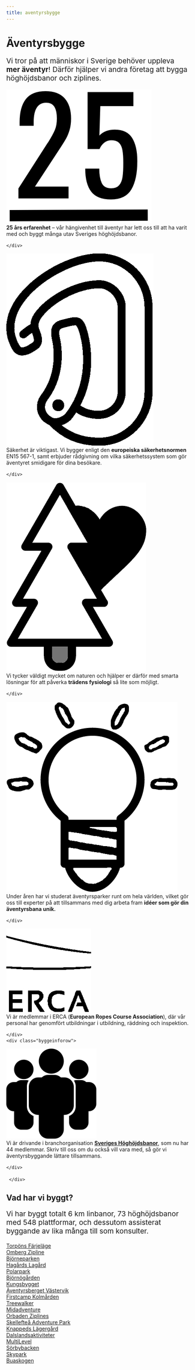 ```yaml
---
title: aventyrsbygge
---
```


<style>

    p {
      font-size:19px;
    }

</style>

<div id="byggesidan">
  
<div id="intro">
 
<h1>
  Äventyrsbygge
</h1>

<p>
Vi tror på att människor i Sverige behöver uppleva <strong>mer äventyr</strong>! Därför hjälper vi andra företag att bygga höghöjdsbanor och ziplines. 
</p>
</div>

<div id="byggeinfolist">
  
  <div class="infolistcolumn">

  <div class="byggeinforow">
  <div>
  <img src= "/images/twentyfive.png" class="infolisticon"></div>
  
 <div class="byggeinfotex"><b>25 års erfarenhet</b> – vår hängivenhet till äventyr har lett oss till att ha varit med och byggt många utav Sveriges höghöjdsbanor.</div>
  
    </div>
  
  <div class="byggeinforow">

  <div>
  <img src= "/images/safetybw.png" class="infolisticon"></div>
  
 <div class="byggeinfotex">Säkerhet är viktigast. Vi bygger enligt den <b>europeiska säkerhetsnormen</b> EN15 567-1, samt erbjuder rådgivning om vilka säkerhetssystem som gör äventyret smidigare för dina besökare. </div>
  
    </div>
  
  <div class="byggeinforow">

  <div>
  <img src= "/images/treebw.png" class="infolisticon"></div>
  
 <div class="byggeinfotex">Vi tycker väldigt mycket om naturen och hjälper er därför med smarta lösningar för att påverka <b>trädens fysiologi</b> så lite som möjligt.  </div>
  
    </div>
  </div>
  
  <div class="infolistcolumn">
    
  <div class="byggeinforow">

  <div>
  <img src= "/images/ideabw.png" class="infolisticon"></div>
  
 <div class="byggeinfotex">Under åren har vi studerat äventyrsparker runt om hela världen, vilket gör oss till experter på att tillsammans med dig arbeta fram <b> idéer som gör din äventyrsbana unik.</b> 
 </div>
  
    </div>
  
  <div class="byggeinforow">

  <div >
  <img src= "/images/ercabw.jpg" class="infolisticon"></div>
  
 <div class="byggeinfotex">Vi är medlemmar i ERCA (<b>European Ropes Course Association</b>), där vår personal har genomfört utbildningar i utbildning, räddning och inspektion.</div>
  
    </div>
    <div class="byggeinforow">

  <div>
  <img src= "/images/team.png" class="infolisticon"></div>
  
 <div class="byggeinfotex">Vi är drivande i branchorganisation <a href="https://www.sverigeshb.info/"><b>Sveriges Höghöjdsbanor</b></a>, som nu har 44 medlemmar. Skriv till oss om du också vill vara med, så gör vi äventyrsbyggande lättare tillsammans. <div>
  
    </div>
    
     </div>
    
</div>

</div>

</div>

<div id="cvavsnitt">
  
<div id="forklaring">
  
 <h2>
   Vad har vi byggt?
  </h2>
 <p>
Vi har byggt totalt 6 km linbanor, 73 höghöjdsbanor med 548 plattformar, och dessutom assisterat byggande av lika många till som konsulter. </p>
</div>

<div class="cvlista">
  <div><a href="http://torponsfarjelage.se" class="place">Torpöns Färjeläge</a></div>
  <div><a href="http://vatternevent.se" class="place">Omberg Zipline </a></div>
  <div><a href="https://www.bjorneparken.no/om-bjorneparken-2/" class="place">Björneparken</a></div>  
  <div><a href="http://hagardslagard.se" class="place">Hagårds Lagård</a></div>
  <div><a href="http://polarpark.no" class="place">Polarpark </a></div>
  <div><a href="http://bjornogarden.se" class="place">Björnögården</a></div>  
  <div><a href="http://kungsbygget.com" class="place">Kungsbygget</a></div>
  <div><a href="http://" class="place">Äventyrsberget Västervik</a></div>
  <div><a href="https://firstcamp.se" class="place">Firstcamp Kolmården</a></div>  
  <div><a href="http://treewalker.se" class="place">Treewalker</a></div>
  <div><a href="http://midadventure.com" class="place">Midadventure</a></div>
  <div><a href="http://orbadenzipclimb.se" class="place">Orbaden Ziplines</a></div> 
  <div><a href="http://skellefteaadventurepark.se" class="place">Skellefteå Adventure Park</a></div>
  
  <div><a href="http://www.karlskoga.se/Utbildning--barnomsorg/Grundskola/Fritidsgardar/Knapped-Lagergard.html" class="place">Knappeds Lägergård</a></div>
  <div><a href="http://dalslandsaktiviteter.com" class="place">Dalslandsaktiviteter</a></div>
  <div><a href="http://multilevel.se" class="place">MultiLevel</a></div>
  <div><a href="http://sorbybacken.se/" class="place">Sörbybacken</a></div>
  <div><a href="http://skypark.se" class="place">Skypark</a></div>
  <div>
    <a href="http://buaskogen.se" class="place">Buaskogen</a>
  </div>
</div>
  
  </div>

